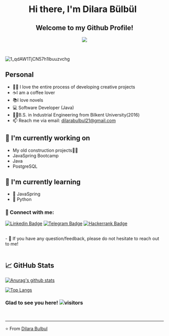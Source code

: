 <!---
DBulbul/DBulbul is a ✨ special ✨ repository because its `README.md` (this file) appears on your GitHub profile.
You can click the Preview link to take a look at your changes.Gifs and photos to use later is following;
--->
<!---[dilara bülbül](https://user-images.githubusercontent.com/97522259/160603809-8f08ce63-fd9b-4222-af1d-7e991f246864.png)
![191815_5d9d3ff1ad894e96a2f0a86681563555_mv2 (1)](https://user-images.githubusercontent.com/97522259/160606235-8bc5a3f2-4f07-4e87-8549-ed26103c3088.gif)
 ![9dcb36579d4518b31451906466dc735d](https://user-images.githubusercontent.com/97522259/160607701-8d9b590d-3e4d-4cca-be4d-386e94a897ef.gif)
![605609942900a56b7d9547ee_animation_500_kmhu8z1q](https://user-images.githubusercontent.com/97522259/160607960-a9b9a161-0050-4cbe-a348-1186bb5713a3.gif)
![gif-dilara](https://user-images.githubusercontent.com/97522259/160608365-eec249d4-842c-4ec2-91ef-f264cfe80c35.gif)
--->
<h1 align="center"> Hi there, I'm Dilara Bülbül <img src="https://media.giphy.com/media/hvRJCLFzcasrR4ia7z/giphy.gif" width="5px">
</h1>

<h2 align="center">
Welcome to my Github Profile!
  </h2> 
  
<p align="center">
  <a href="https://github.com/DBulbul/readme-typing-svg"><img src="https://readme-typing-svg.herokuapp.com/?lines=Industrial%20Engineer%20;Back-end%20developer;Always%20learning%20new%20things&font=Fira%20Code&center=true&width=500&height=50&color=cd5c5c&vCenter=true&size=25"></a>
</p>


</br>  

![1_qdAW1TjCN57h1lbuuzvchg](https://user-images.githubusercontent.com/97522259/160707409-0403821d-6015-42e0-98e8-ac38e83ffda9.gif)


## Personal

                
- 👩‍💻 I love the entire process of developing creative projects                               
- ☕I am a coffee lover
- 📚I love novels
- :computer: Software Developer (Java)
- 👷‍♀️B.S. in Industrial Engineering from Bilkent University(2016)
- 📫 Reach me via email: dilarabulbul21@gmail.com 


## 🔭 I'm currently working on

- My old construction projects👷‍♀️
- JavaSpring Bootcamp
- Java
- PostgreSQL

## 🌱 I'm currently learning

- 📱 JavaSpring
- 🐍 Python

### 🤝 Connect with me:


[![Linkedin Badge](https://img.shields.io/badge/-LinkedIn-0e76a8?style=flat-square&logo=Linkedin&logoColor=white)](https://www.linkedin.com/in/dilara-bülbül/)
[![Telegram Badge](https://img.shields.io/badge/-Telegram-0088cc?style=flat-square&logo=Telegram&logoColor=white)](https://t.me/DilaraBulbul)
[![Hackerrank Badge](https://img.shields.io/badge/-Hackerrank-50c878?style=flat-square&logo=Hackerrank&logoColor=white)](https://www.hackerrank.com/dilarapamukcu21)

</br>
- 💬 If you have any question/feedback, please do not hesitate to reach out to me!

</br>
</br>


## 📈 GitHub Stats 

[![Anurag's github stats](https://github-readme-stats.vercel.app/api?username=DBulbul)](https://github.com/DBulbul/)

[![Top Langs](https://github-readme-stats.vercel.app/api/top-langs/?username=DBulbul&layout=compact)](https://github.com/DBulbul/)

 <!-- total visitor counter -->
### Glad to see you here! ![visitors](https://visitor-badge.glitch.me/badge?page_id=${DBulbul}.${416281047})
<!-- total visitor counter -->


<br>

<hr>

⭐️ From [Dilara Bulbul](https://github.com/DBulbul)
